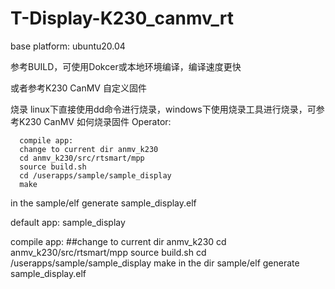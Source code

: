 # T-Display-K230_canmv_rt

base platform:
      ubuntu20.04

参考BUILD，可使用Dokcer或本地环境编译，编译速度更快

或者参考K230 CanMV 自定义固件

烧录
linux下直接使用dd命令进行烧录，windows下使用烧录工具进行烧录，可参考K230 CanMV 如何烧录固件
Operator:


      compile app:
      change to current dir anmv_k230
      cd anmv_k230/src/rtsmart/mpp
      source build.sh
      cd /userapps/sample/sample_display
      make
in the sample/elf generate   sample_display.elf

default app: sample_display


compile app: 
##change to current dir anmv_k230
cd anmv_k230/src/rtsmart/mpp
source build.sh 
cd /userapps/sample/sample_display
make
in the dir  sample/elf 
generate sample_display.elf
      

